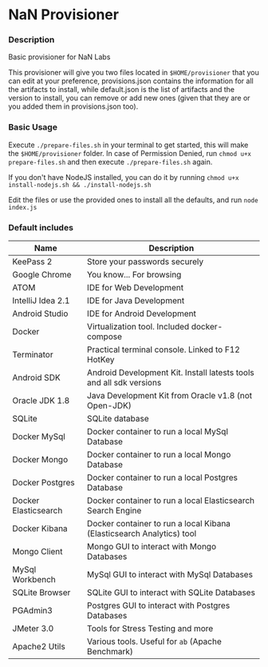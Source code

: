 # NaN Provisioner
### Description
Basic provisioner for NaN Labs

This provisioner will give you two files located in `$HOME/provisioner` that you can edit at your preference, provisions.json contains the information for all the artifacts to install, while default.json is the list of artifacts and the version to install, you can remove or add new ones (given that they are or you added them in provisions.json too).

### Basic Usage
Execute `./prepare-files.sh` in your terminal to get started, this will make the `$HOME/provisioner` folder.
In case of Permission Denied, run `chmod u+x prepare-files.sh` and then execute `./prepare-files.sh` again.

If you don't have NodeJS installed, you can do it by running `chmod u+x install-nodejs.sh && ./install-nodejs.sh`

Edit the files or use the provided ones to install all the defaults, and run `node index.js`

### Default includes

| Name | Description |
| --- | --- |
| KeePass 2 | Store your passwords securely |
| Google Chrome | You know... For browsing |
| ATOM | IDE for Web Development |
| IntelliJ Idea 2.1 | IDE for Java Development |
| Android Studio | IDE for Android Development |
| Docker | Virtualization tool. Included docker-compose |
| Terminator | Practical terminal console. Linked to F12 HotKey |
| Android SDK | Android Development Kit. Install latests tools and all sdk versions |
| Oracle JDK 1.8 | Java Development Kit from Oracle v1.8 (not Open-JDK) |
| SQLite | SQLite database |
| Docker MySql | Docker container to run a local MySql Database |
| Docker Mongo | Docker container to run a local Mongo Database |
| Docker Postgres | Docker container to run a local Postgres Database |
| Docker Elasticsearch | Docker container to run a local Elasticsearch Search Engine |
| Docker Kibana | Docker container to run a local Kibana (Elasticsearch Analytics) tool |
| Mongo Client | Mongo GUI to interact with Mongo Databases |
| MySql Workbench | MySql GUI to interact with MySql Databases |
| SQLite Browser | SQLite GUI to interact with SQLite Databases |
| PGAdmin3 | Postgres GUI to interact with Postgres Databases |
| JMeter 3.0 | Tools for Stress Testing and more |
| Apache2 Utils | Various tools. Useful for `ab` (Apache Benchmark) |
